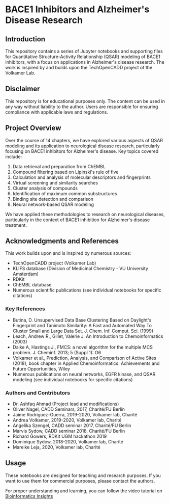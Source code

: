 # BACE1 Inhibitors and Alzheimer's Disease Research

## Introduction

This repository contains a series of Jupyter notebooks and supporting files for Quantitative Structure-Activity Relationship (QSAR) modeling of BACE1 inhibitors, with a focus on applications in Alzheimer's disease research. The work is inspired by and builds upon the TechOpenCADD project of the Volkamer Lab.

## Disclaimer

This repository is for educational purposes only. The content can be used in any way without liability to the author. Users are responsible for ensuring compliance with applicable laws and regulations.

## Project Overview

Over the course of 14 chapters, we have explored various aspects of QSAR modeling and its application to neurological disease research, particularly focusing on BACE1 inhibitors for Alzheimer's disease. Key topics covered include:

1. Data retrieval and preparation from ChEMBL
2. Compound filtering based on Lipinski's rule of five
3. Calculation and analysis of molecular descriptors and fingerprints
4. Virtual screening and similarity searches
5. Cluster analysis of compounds
6. Identification of maximum common substructures
7. Binding site detection and comparison
8. Neural network-based QSAR modeling

We have applied these methodologies to research on neurological diseases, particularly in the context of BACE1 inhibition for Alzheimer's disease treatment.

## Acknowledgments and References

This work builds upon and is inspired by numerous sources:

- TechOpenCADD project (Volkamer Lab)
- KLIFS database (Division of Medicinal Chemistry - VU University Amsterdam)
- RDKit
- ChEMBL database
- Numerous scientific publications (see individual notebooks for specific citations)

### Key References

- Butina, D. Unsupervised Data Base Clustering Based on Daylight's Fingerprint and Tanimoto Similarity: A Fast and Automated Way To Cluster Small and Large Data Set. J. Chem. Inf. Comput. Sci. (1999)
- Leach, Andrew R., Gillet, Valerie J. An Introduction to Chemoinformatics (2003)
- Dalke A, Hastings J., FMCS: a novel algorithm for the multiple MCS problem. J. Cheminf. 2013; 5 (Suppl 1): O6
- Volkamer et al., Prediction, Analysis, and Comparison of Active Sites (2018), book chapter in Applied Chemoinformatics: Achievements and Future Opportunities, Wiley
- Numerous publications on neural networks, EGFR kinase, and QSAR modeling (see individual notebooks for specific citations)

### Authors and Contributors

- Dr. Ashfaq Ahmad (Project lead and modifications)
- Oliver Nagel, CADD Seminars, 2017, Charité/FU Berlin
- Jaime Rodríguez-Guerra, 2019-2020, Volkamer lab, Charité
- Andrea Volkamer, 2019-2020, Volkamer lab, Charité
- Angelika Szengel, CADD seminar 2017, Charité/FU Berlin
- Marvis Sydow, CADD seminar 2018, Charité/FU Berlin
- Richard Gowers, RDKit UGM hackathon 2019
- Dominique Sydow, 2018-2020, Volkamer lab, Charité
- Mareike Leja, 2020, Volkamer lab, Charité

## Usage

These notebooks are designed for teaching and research purposes. If you want to use them for commercial purposes, please contact the authors.

For proper understanding and learning, you can follow the video tutorial on [Bioinformatics Insights](https://www.youtube.com/channel/UC2Z_WaqTjbvXGGQNpIF9nAg)


